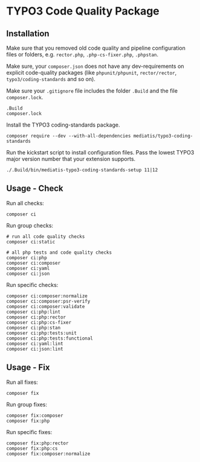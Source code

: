 # TYPO3 Code Quality Package

## Installation

Make sure that you removed old code quality and pipeline configuration files or folders, e.g. `rector.php`, `.php-cs-fixer.php`, `.phpstan`.

Make sure, your `composer.json` does not have any dev-requirements on explicit code-quality packages (like `phpunit/phpunit`, `rector/rector`, `typo3/coding-standards` and so on).

Make sure your `.gitignore` file includes the folder `.Build` and the file `composer.lock`.

```
.Build
composer.lock
```

Install the TYPO3 coding-standards package.

```
composer require --dev --with-all-dependencies mediatis/typo3-coding-standards
```

Run the kickstart script to install configuration files. Pass the lowest TYPO3 major version number that your extension supports.

```
./.Build/bin/mediatis-typo3-coding-standards-setup 11|12
```

## Usage - Check

Run all checks:

```
composer ci
```

Run group checks:

```
# run all code quality checks
composer ci:static

# all php tests and code quality checks
composer ci:php
composer ci:composer
composer ci:yaml
composer ci:json
```

Run specific checks:

```
composer ci:composer:normalize
composer ci:composer:psr-verify
composer ci:composer:validate
composer ci:php:lint
composer ci:php:rector
composer ci:php:cs-fixer
composer ci:php:stan
composer ci:php:tests:unit
composer ci:php:tests:functional
composer ci:yaml:lint
composer ci:json:lint
```

## Usage - Fix

Run all fixes:

```
composer fix
```

Run group fixes:

```
composer fix:composer
composer fix:php
```

Run specific fixes:

```
composer fix:php:rector
composer fix:php:cs
composer fix:composer:normalize
```
